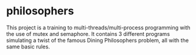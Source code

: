 # philosophers
 This project is a training to multi-threads/multi-process programming with the use of mutex and semaphore. It contains 3 different programs simulating a twist of the famous Dining Philosophers problem, all with the same basic rules.
